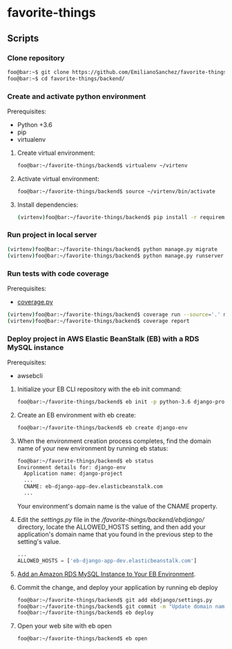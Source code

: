 # favorite-things

## Scripts
### Clone repository
```bash
foo@bar:~$ git clone https://github.com/EmilianoSanchez/favorite-things.git
foo@bar:~$ cd favorite-things/backend/
```

### Create and activate python environment
Prerequisites:
- Python +3.6
- pip
- virtualenv

1. Create virtual environment:
    ```bash
    foo@bar:~/favorite-things/backend$ virtualenv ~/virtenv
    ```

2. Activate virtual environment:
    ```bash
    foo@bar:~/favorite-things/backend$ source ~/virtenv/bin/activate
    ```

3. Install dependencies:
    ```bash
    (virtenv)foo@bar:~/favorite-things/backend$ pip install -r requirements.txt
    ```

### Run project in local server
```bash
(virtenv)foo@bar:~/favorite-things/backend$ python manage.py migrate
(virtenv)foo@bar:~/favorite-things/backend$ python manage.py runserver

```

### Run tests with code coverage
Prerequisites:
- [coverage.py](https://pypi.org/project/coverage/)

```bash
(virtenv)foo@bar:~/favorite-things/backend$ coverage run --source='.' manage.py test restapi
(virtenv)foo@bar:~/favorite-things/backend$ coverage report
```

### Deploy project in AWS Elastic BeanStalk (EB) with a RDS MySQL instance 

Prerequisites:
- awsebcli

1. Initialize your EB CLI repository with the eb init command:
    ```bash
    foo@bar:~/favorite-things/backend$ eb init -p python-3.6 django-project
    ```
    
2. Create an EB environment with eb create:
    ```bash
    foo@bar:~/favorite-things/backend$ eb create django-env
    ```    

3. When the environment creation process completes, find the domain name of your new environment by running eb status:
    ```bash
    foo@bar:~/favorite-things/backend$ eb status
    Environment details for: django-env
      Application name: django-project
      ...
      CNAME: eb-django-app-dev.elasticbeanstalk.com
      ...
    ```  
    Your environment's domain name is the value of the CNAME property.
    
4. Edit the _settings.py_ file in the _/favorite-things/backend/ebdjango/_ directory, locate the ALLOWED_HOSTS setting, and then add your application's domain name that you found in the previous step to the setting's value.
    ```python
    ...
    ALLOWED_HOSTS = ['eb-django-app-dev.elasticbeanstalk.com']
    ```  
5. [Add an Amazon RDS MySQL Instance to Your EB Environment](https://docs.aws.amazon.com/elasticbeanstalk/latest/dg/python-development-environment.html).

6. Commit the change, and deploy your application by running eb deploy
    ```bash
    foo@bar:~/favorite-things/backend$ git add ebdjango/settings.py
    foo@bar:~/favorite-things/backend$ git commit -m "Update domain name"
    foo@bar:~/favorite-things/backend$ eb deploy
    ```   

7. Open your web site with eb open
    ```bash
    foo@bar:~/favorite-things/backend$ eb open
    ```  